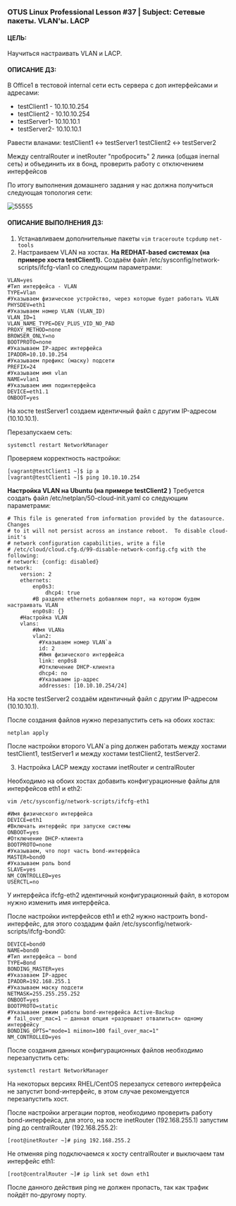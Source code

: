 ### OTUS Linux Professional Lesson #37 | Subject: Сетевые пакеты. VLAN'ы. LACP

#### ЦЕЛЬ:
Научиться настраивать VLAN и LACP.

#### ОПИСАНИЕ ДЗ:
В Office1 в тестовой internal сети есть сервера с доп интерфейсами и адресами: 
- testClient1 - 10.10.10.254
- testClient2 - 10.10.10.254
- testServer1- 10.10.10.1 
- testServer2- 10.10.10.1

Равести вланами:
testClient1 <-> testServer1
testClient2 <-> testServer2

Между centralRouter и inetRouter "пробросить" 2 линка (общая inernal сеть) и объединить их в бонд, проверить работу c отключением интерфейсов

По итогу выполнения домашнего задания у нас должна получиться следующая топология сети:

![55555](https://github.com/user-attachments/assets/735201d2-7beb-4fd0-a328-9aba47d841bb)

#### ОПИСАНИЕ ВЫПОЛНЕНИЯ ДЗ:
1. Устанавливаем дополнительные пакеты `vim` `traceroute` `tcpdump` `net-tools` 
2. Настраиваем VLAN на хостах.
__На REDHAT-based системах (на примере хоста testClient1).__
Создаём файл /etc/sysconfig/network-scripts/ifcfg-vlan1 со следующим параметрами:
```
VLAN=yes
#Тип интерфейса - VLAN
TYPE=Vlan
#Указываем физическое устройство, через которые будет работать VLAN
PHYSDEV=eth1
#Указываем номер VLAN (VLAN_ID)
VLAN_ID=1
VLAN_NAME_TYPE=DEV_PLUS_VID_NO_PAD
PROXY_METHOD=none
BROWSER_ONLY=no
BOOTPROTO=none
#Указываем IP-адрес интерфейса
IPADDR=10.10.10.254
#Указываем префикс (маску) подсети
PREFIX=24
#Указываем имя vlan
NAME=vlan1
#Указываем имя подинтерфейса
DEVICE=eth1.1
ONBOOT=yes
```
На хосте testServer1 создаем идентичный файл с другим IP-адресом (10.10.10.1).

Перезапускаем сеть:
```
systemctl restart NetworkManager
```
Проверяем корректность настройки:
```
[vagrant@testClient1 ~]$ ip a
[vagrant@testClient1 ~]$ ping 10.10.10.254
```
__Настройка VLAN на Ubuntu (на примере testClient2 )__
Требуется создать файл /etc/netplan/50-cloud-init.yaml со следующим параметрами:
```
# This file is generated from information provided by the datasource.  Changes
# to it will not persist across an instance reboot.  To disable cloud-init's
# network configuration capabilities, write a file
# /etc/cloud/cloud.cfg.d/99-disable-network-config.cfg with the following:
# network: {config: disabled}
network:
    version: 2
    ethernets:
        enp0s3:
            dhcp4: true
        #В разделе ethernets добавляем порт, на котором будем настраивать VLAN
        enp0s8: {}
    #Настройка VLAN
    vlans:
        #Имя VLANа
        vlan2:
          #Указываем номер VLAN`а
          id: 2
          #Имя физического интерфейса
          link: enp0s8
          #Отключение DHCP-клиента
          dhcp4: no
          #Указываем ip-адрес
          addresses: [10.10.10.254/24]
```
На хосте testServer2 создаём идентичный файл с другим IP-адресом (10.10.10.1).

После создания файлов нужно перезапустить сеть на обоих хостах: 
```
netplan apply
```
После настройки второго VLAN`а ping должен работать между хостами testClient1, testServer1 и между хостами testClient2, testServer2.

3. Настройка LACP между хостами inetRouter и centralRouter

Необходимо на обоих хостах добавить конфигурационные файлы для интерфейсов eth1 и eth2:
```
vim /etc/sysconfig/network-scripts/ifcfg-eth1
```
```
#Имя физического интерфейса
DEVICE=eth1
#Включать интерфейс при запуске системы
ONBOOT=yes
#Отключение DHCP-клиента
BOOTPROTO=none
#Указываем, что порт часть bond-интерфейса
MASTER=bond0
#Указываем роль bond
SLAVE=yes
NM_CONTROLLED=yes
USERCTL=no
```
У интерфейса ifcfg-eth2 идентичный конфигурационный файл, в котором нужно изменить имя интерфейса.

После настройки интерфейсов eth1 и eth2 нужно настроить bond-интерфейс, для этого создадим файл /etc/sysconfig/network-scripts/ifcfg-bond0:
```
DEVICE=bond0
NAME=bond0
#Тип интерфейса — bond
TYPE=Bond
BONDING_MASTER=yes
#Указаваем IP-адрес 
IPADDR=192.168.255.1
#Указываем маску подсети
NETMASK=255.255.255.252
ONBOOT=yes
BOOTPROTO=static
#Указываем режим работы bond-интерфейса Active-Backup
# fail_over_mac=1 — данная опция «разрешает отвалиться» одному интерфейсу
BONDING_OPTS="mode=1 miimon=100 fail_over_mac=1"
NM_CONTROLLED=yes
```
После создания данных конфигурационных файлов необходимо перезапустить сеть:
```
systemctl restart NetworkManager
```
На некоторых версиях RHEL/CentOS перезапуск сетевого интерфейса не запустит bond-интерфейс, в этом случае рекомендуется перезапустить хост.

После настройки агрегации портов, необходимо проверить работу bond-интерфейса, для этого, на хосте inetRouter (192.168.255.1) запустим ping до centralRouter (192.168.255.2):
```
[root@inetRouter ~]# ping 192.168.255.2
```
Не отменяя ping подключаемся к хосту centralRouter и выключаем там интерфейс eth1: 
```
[root@centralRouter ~]# ip link set down eth1
```
После данного действия ping не должен пропасть, так как трафик пойдёт по-другому порту.
